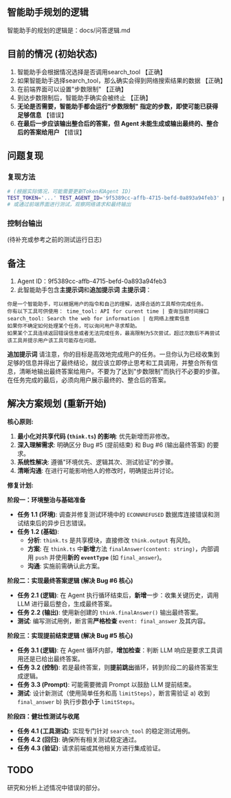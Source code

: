 ## 智能助手规划的逻辑
智能助手的规划的逻辑是：docs/问答逻辑.md

## 目前的情况 (初始状态)
1. 智能助手会根据情况选择是否调用search_tool 【正确】
2. 如果智能助手选择search_tool，那么确实会得到网络搜索结果的数据 【正确】
3. 在前端界面可以设置"步数限制" 【正确】
4. 到达步数限制后，智能助手确实会被终止 【正确】
5. **无论是否需要，智能助手都会运行"步数限制" 指定的步数，即使可能已获得足够信息** 【错误】
6. **在最后一步应该输出整合后的答案，但 Agent 未能生成或输出最终的、整合后的答案给用户** 【错误】

## 问题复现

### 复现方法

```bash
# (根据实际情况，可能需要更新Token和Agent ID)
TEST_TOKEN='...' TEST_AGENT_ID='9f5389cc-affb-4715-befd-0a893a94feb3' pnpm test:jest -- test/integration/bugs/0405-no-result.test.ts
# 或通过前端界面进行测试，观察网络请求和最终输出
```

### 控制台输出
(待补充或参考之前的测试运行日志)

## 备注
1. Agent ID：9f5389cc-affb-4715-befd-0a893a94feb3
2. 此智能助手包含**主提示词**和**追加提示词**
**主提示词**：
```text
你是一个智能助手，可以根据用户的指令和自己的理解，选择合适的工具帮你完成任务。
你有以下工具可供使用： time_tool: API for curent time | 查询当前时间接口 search_tool: Search the web for information | 在网络上搜索信息
如果你不确定如何处理某个任务，可以询问用户寻求帮助。
如果某个工具连续返回错误信息或者无法完成任务，最高限制为5次尝试，超过次数后不再尝试该工具并提示用户该工具可能存在问题。
```
**追加提示词**
请注意，你的目标是高效地完成用户的任务。一旦你认为已经收集到足够的信息并得出了最终结论，就应该立即停止思考和工具调用，并整合所有信息，清晰地输出最终答案给用户。不要为了达到"步数限制"而执行不必要的步骤。在任务完成的最后，必须向用户展示最终的、整合后的答案。

## 解决方案规划 (重新开始)

**核心原则:**
1.  **最小化对共享代码 (`think.ts`) 的影响**: 优先新增而非修改。
2.  **深入理解需求**: 明确区分 Bug #5 (提前结束) 和 Bug #6 (输出最终答案) 的要求。
3.  **系统性解决**: 遵循"环境优先、逻辑其次、测试验证"的步骤。
4.  **清晰沟通**: 在进行可能影响他人的修改时，明确提出并讨论。

**修复计划:**

**阶段一：环境整治与基础准备**
*   **任务 1.1 (环境)**: 调查并修复测试环境中的 `ECONNREFUSED` 数据库连接错误和测试结束后的异步日志错误。
*   **任务 1.2 (基础)**:
    *   **分析**: `think.ts` 是共享模块，直接修改 `think.output` 有风险。
    *   **方案**: 在 `think.ts` 中**新增**方法 `finalAnswer(content: string)`，内部调用 `push` 并使用**新的 `eventType`** (如 `final_answer`)。
    *   **沟通**: 实施前需确认此方案。

**阶段二：实现最终答案逻辑 (解决 Bug #6 核心)**
*   **任务 2.1 (逻辑)**: 在 Agent 执行循环结束后，**新增**一步：收集关键历史，调用 LLM 进行最后整合，生成最终答案。
*   **任务 2.2 (输出)**: 使用新创建的 `think.finalAnswer()` 输出最终答案。
*   **测试**: 编写测试用例，断言需**严格检查** `event: final_answer` 及其内容。

**阶段三：实现提前结束逻辑 (解决 Bug #5 核心)**
*   **任务 3.1 (逻辑)**: 在 Agent 循环内部，**增加检查**：判断 LLM 响应是要求工具调用还是已给出最终答案。
*   **任务 3.2 (控制)**: 若是最终答案，则**提前跳出**循环，转到阶段二的最终答案生成逻辑。
*   **任务 3.3 (Prompt)**: 可能需要微调 Prompt 以鼓励 LLM 提前结束。
*   **测试**: 设计新测试（使用简单任务和高 `limitSteps`），断言需验证 a) 收到 `final_answer` b) 执行步数**小于** `limitSteps`。

**阶段四：健壮性测试与收尾**
*   **任务 4.1 (工具测试)**: 实现专门针对 `search_tool` 的稳定测试用例。
*   **任务 4.2 (回归)**: 确保所有相关测试稳定通过。
*   **任务 4.3 (验证)**: 请求前端或其他相关方进行集成验证。

## TODO
研究和分析上述情况中错误的部分。